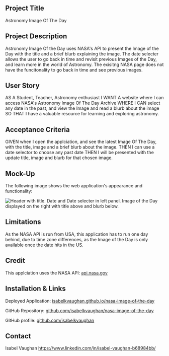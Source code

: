 ## Project Title

Astronomy Image Of The Day

## Project Description

Astronomy Image Of the Day uses NASA's API to present the Image of the Day with the title and a brief blurb explaining the image. The date selecter allows the user to go back in time and revisit previous Images of the Day, and learn more in the world of Astronomy. The exisitng NASA page does not have the funcitonality to go back in time and see previous images.

## User Story

AS A Student, Teacher, Astronomy enthusiast
I WANT A website where I can access NASA's Astronomy Image Of The Day Archive
WHERE I CAN select any date in the past, and view the Image and read a blurb about the image
SO THAT I have a valuable resource for learning and exploring astronomy.

## Acceptance Criteria

GIVEN when I open the applciation, and see the latest Image Of The Day, with the title, image and a brief blurb about the image. 
THEN I can use a date selector to choose any past date
THEN I will be presented with the update title, image and blurb for that chosen image. 

## Mock-Up

The following image shows the web application's appearance and functionality:

![Header with title. Date and Date selecter in left panel. Image of the Day displayed on the right with title above and blurb below.](./assets/images/screenshot.png)

## Limitations

As the NASA API is run from USA, this application has to run one day behind, due to time zone differences, as the Image of the Day is only available once the date hits in the US.

## Credit

This applciation uses the NASA API: [api.nasa.gov](https://api.nasa.gov/)

## Installation & Links

Deployed Application: [isabelkvaughan.github.io/nasa-image-of-the-day](https://isabelkvaughan.github.io/nasa-image-of-the-day/)

GitHub Repository: [github.com/isabelkvaughan/nasa-image-of-the-day](https://github.com/isabelkvaughan/nasa-image-of-the-day)

GitHub profile: [github.com/isabelkvaughan](https://github.com/isabelkvaughan)

## Contact

Isabel Vaughan 
https://www.linkedin.com/in/isabel-vaughan-b68984bb/